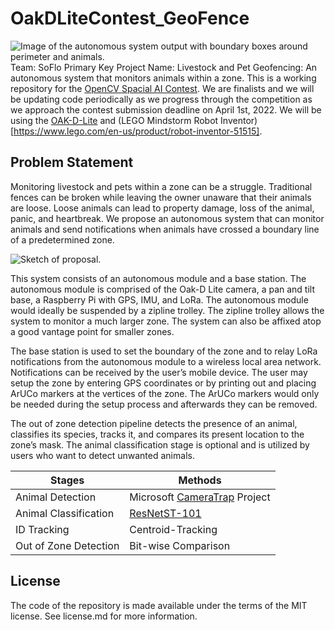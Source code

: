 # OakDLiteContest_GeoFence
![Image of the autonomous system output with boundary boxes around perimeter and animals.](https://github.com/jisforjt/OakDLiteContest_GeoFence/blob/main/images/readme/pets.jpg?raw=true)
Team: SoFlo Primary Key
Project Name: Livestock and Pet Geofencing: An autonomous system that monitors animals within a zone.
This is a working repository for the [OpenCV Spacial AI Contest](https://opencv.org/opencv-spatial-ai-contest/). We are finalists and we will be updating code periodically as we progress through the competition as we approach the contest submission deadline on April 1st, 2022. We will be using the [OAK-D-Lite](https://docs.luxonis.com/projects/hardware/en/latest/pages/DM9095.html) and (LEGO Mindstorm Robot Inventor)[https://www.lego.com/en-us/product/robot-inventor-51515].

## Problem Statement
Monitoring livestock and pets within a zone can be a struggle. Traditional fences can be broken while leaving the owner unaware that their animals are loose. Loose animals can lead to property damage, loss of the animal, panic, and heartbreak. We propose an autonomous system that can monitor animals and send notifications when animals have crossed a boundary line of a predetermined zone.

![Sketch of proposal.](https://github.com/jisforjt/OakDLiteContest_GeoFence/blob/main/images/readme/SoFlo_Primary_Key_GeoFencing.jpg?raw=true)

This system consists of an autonomous module and a base station. The autonomous module is comprised of the Oak-D Lite camera, a pan and tilt base, a Raspberry Pi with GPS, IMU, and LoRa. The autonomous module would ideally be suspended by a zipline trolley. The zipline trolley allows the system to monitor a much larger zone. The system can also be affixed atop a good vantage point for smaller zones.

The base station is used to set the boundary of the zone and to relay LoRa notifications from the autonomous module to a wireless local area network. Notifications can be received by the user’s mobile device. The user may setup the zone by entering GPS coordinates or by printing out and placing ArUCo markers at the vertices of the zone. The ArUCo markers would only be needed during the setup process and afterwards they can be removed.

The out of zone detection pipeline detects the presence of an animal, classifies its species, tracks it, and compares its present location to the zone’s mask. The animal classification stage is optional and is utilized by users who want to detect unwanted animals.

| Stages  | Methods |
| ------------- | ------------- |
| Animal Detection | Microsoft [CameraTrap](https://github.com/microsoft/CameraTraps) Project |
| Animal Classification | [ResNetST-101](https://modelplace.ai/models/15) |
| ID Tracking | Centroid-Tracking |
| Out of Zone Detection | Bit-wise Comparison |

## License
The code of the repository is made available under the terms of the MIT license. See license.md for more information.
